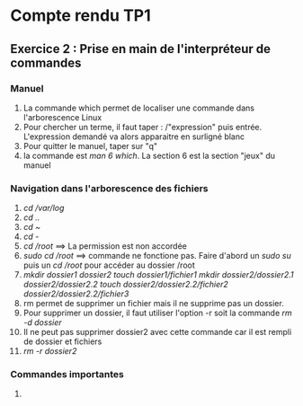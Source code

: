 # Compte rendu TP1

## Exercice 2 : Prise en main de l'interpréteur de commandes

### Manuel

1. La commande which permet de localiser une commande dans l'arborescence Linux
2. Pour chercher un terme, il faut taper : /"expression" puis entrée. L'expression demandé va alors apparaitre en surligné blanc
3. Pour quitter le manuel, taper sur "q"
4. la commande est *man 6 which*. La section 6 est la section "jeux" du manuel

### Navigation dans l'arborescence des fichiers

1. *cd /var/log*
2. *cd ..*
3. *cd ~*
4. *cd -*
5. *cd /root* ==> La permission est non accordée
6. *sudo cd /root* ==> commande ne fonctione pas. Faire d'abord un *sudo su* puis un *cd /root* pour accéder au dossier /root
7. *mkdir dossier1 dossier2*
    *touch dossier1/fichier1*
    *mkdir dossier2/dossier2.1 dossier2/dossier2.2*
    *touch dossier2/dossier2.2/fichier2 dossier2/dossier2.2/fichier3*
8. rm permet de supprimer un fichier mais il ne supprime pas un dossier. 
9. Pour supprimer un dossier, il faut utiliser l'option -r soit la commande *rm -d dossier*
10. Il ne peut pas supprimer dossier2 avec cette commande car il est rempli de dossier et fichiers
11. *rm -r dossier2*

### Commandes importantes
1. 
